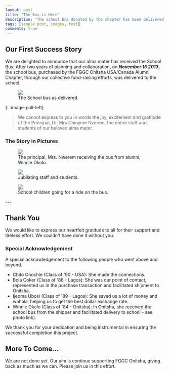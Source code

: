 ```yaml
---
layout: post
title: "The Bus is Here"
description: "The school bus donated by the chapter has been delivered. Read about our success story."
tags: [sample post, images, test]
comments: true
---
```


## Our First Success Story

We are delighted to announce that our alma mater has received the School Bus. After two years of planning and collaboration, on **_November 15 2013_**, the school bus, purchased by the FGGC Onitsha USA/Canada Alumni Chapter, through our collective fund-raising efforts, was delivered to the school.

<figure>
	<a href="{{ site.url }}/images/schoolbus1.jpg"><img src="{{ site.url }}/images/schoolbus1.jpg"></a>
	<figcaption>The School bus as delivered.</figcaption>
</figure>
{: .image-pull-left}

> We cannot express to you in words the joy, excitement and gratitude of the Principal, Dr. Mrs Chinyere Nzerem, the entire staff and students of our beloved alma mater. 

### The Story in Pictures

<figure>
	<a href="{{ site.url }}/images/schoolbusprincipal.jpg"><img src="{{ site.url }}/images/schoolbusprincipal.jpg"></a>
		<figcaption>The principal, Mrs. Nwerem receiving the bus from alumni, Winnie Okolo.</figcaption>
</figure>
<figure>
	<a href="{{ site.url }}/images/schoolbusceleb.jpg"><img src="{{ site.url }}/images/schoolbusceleb.jpg"></a>
	<figcaption>Jubilating staff and students.</figcaption>
</figure>
<figure>
	<a href="{{ site.url }}/images/schoolbusinside.jpg"><img src="{{ site.url }}/images/schoolbusinside.jpg"></a>
	<figcaption>School children going for a ride on the bus.</figcaption>
</figure>
---

## Thank You

We would like to express our heartfelt gratitude to all for their support and tireless effort. We couldn't have done it without you.

### Special Acknowledgement

A special acknowledgement to the following people who went above and beyond.  

* Chito Onochie (Class of '90 - USA): She made the connections.   
* Bola Coker (Class of '86 - Lagos): She was our point of contact, represented us in the purchase transaction and facilitated shipment to Onitsha.  
* Ijeoma Ubosi (Class of '89 - Lagos): She saved us a lot of money and wahala, helping us to get the best dollar exchange rate.  
* Winnie Okolo (Class of '84 - Onitsha): In Onitsha, she received the school bus from the shipper and facilitated delivery to school - see photo link).   

We thank you for your dedication and being instrumental in ensuring the successful completion this project.

## More To Come...
We are not done yet. Our aim is continue supporting FGGC Onitsha, giving back as much as we can. Please join us in this effort. 

